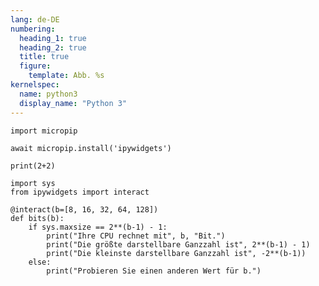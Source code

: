 ```yaml
---
lang: de-DE
numbering:
  heading_1: true
  heading_2: true
  title: true
  figure:
    template: Abb. %s
kernelspec:
  name: python3
  display_name: "Python 3"
---
```


```{code-cell} python3
import micropip

await micropip.install('ipywidgets')
```

```{code-cell} python3
print(2+2)
```

```{code-cell} python3
import sys
from ipywidgets import interact

@interact(b=[8, 16, 32, 64, 128])
def bits(b):
    if sys.maxsize == 2**(b-1) - 1:
        print("Ihre CPU rechnet mit", b, "Bit.")
        print("Die größte darstellbare Ganzzahl ist", 2**(b-1) - 1)
        print("Die kleinste darstellbare Ganzzahl ist", -2**(b-1))
    else:
        print("Probieren Sie einen anderen Wert für b.")
```


